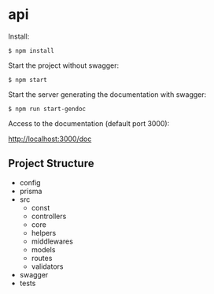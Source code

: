 # api

Install:

```
$ npm install
```

Start the project without swagger:

```
$ npm start
```

Start the server generating the documentation with swagger:

```
$ npm run start-gendoc
```

Access to the documentation (default port 3000):

[http://localhost:3000/doc](http://localhost:3000/doc)

## Project Structure
- config
- prisma
- src
  - const
  - controllers
  - core
  - helpers
  - middlewares
  - models
  - routes
  - validators
- swagger
- tests

